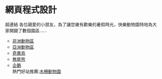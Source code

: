 # 網頁程式設計
超連結
各位親愛的小朋友，為了讓您雍有歡樂的暑假時光，快樂動物園特地為大家開闢了數個園區......
<ul type="circle">
  <li><a href="africa.html">非洲動物區</a></li>  
  <li><a href="asia.html">亞洲動物區</a></li> 
  <li><a href="kiwi.html">奇異鳥</a></li>  
  <li><a href="koala.html">無尾熊</a></li>
  <li><a href="penguin.html">企鵝</a></li>
  熱門好站推薦:<a href="http://www.zoo.gov.tw/">木柵動物園</a>
